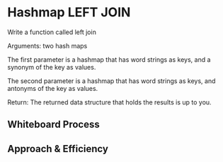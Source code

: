 # Hashmap LEFT JOIN

<!-- Description of the challenge -->

Write a function called left join

Arguments: two hash maps

The first parameter is a hashmap that has word strings as keys, and a synonym of the key as values.

The second parameter is a hashmap that has word strings as keys, and antonyms of the key as values.

Return: The returned data structure that holds the results is up to you.

## Whiteboard Process

<!-- Embedded whiteboard image -->

<!-- ![Hashmap LEFT JOIN]() -->

## Approach & Efficiency

<!-- What approach did you take? Discuss Why. What is the Big O space/time for this approach? -->
